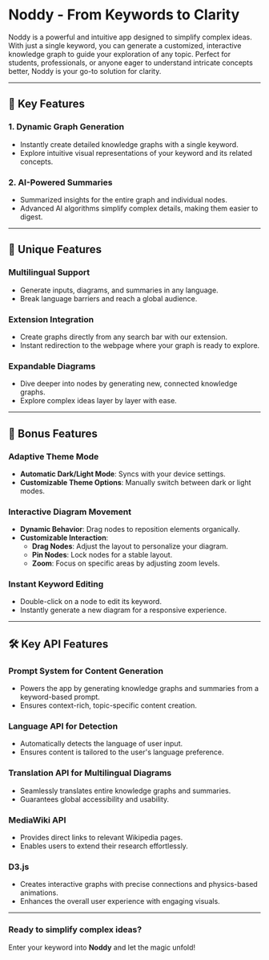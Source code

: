# Noddy - From Keywords to Clarity  

Noddy is a powerful and intuitive app designed to simplify complex ideas. With just a single keyword, you can generate a customized, interactive knowledge graph to guide your exploration of any topic. Perfect for students, professionals, or anyone eager to understand intricate concepts better, Noddy is your go-to solution for clarity.

---

## 🚀 Key Features  

### 1. Dynamic Graph Generation  
- Instantly create detailed knowledge graphs with a single keyword.  
- Explore intuitive visual representations of your keyword and its related concepts.  

### 2. AI-Powered Summaries  
- Summarized insights for the entire graph and individual nodes.  
- Advanced AI algorithms simplify complex details, making them easier to digest.  

---

## 🌟 Unique Features  

### Multilingual Support  
- Generate inputs, diagrams, and summaries in any language.  
- Break language barriers and reach a global audience.  

### Extension Integration  
- Create graphs directly from any search bar with our extension.  
- Instant redirection to the webpage where your graph is ready to explore.  

### Expandable Diagrams  
- Dive deeper into nodes by generating new, connected knowledge graphs.  
- Explore complex ideas layer by layer with ease.  

---

## 🎁 Bonus Features  

### Adaptive Theme Mode  
- **Automatic Dark/Light Mode**: Syncs with your device settings.  
- **Customizable Theme Options**: Manually switch between dark or light modes.  

### Interactive Diagram Movement  
- **Dynamic Behavior**: Drag nodes to reposition elements organically.  
- **Customizable Interaction**:  
  - **Drag Nodes**: Adjust the layout to personalize your diagram.  
  - **Pin Nodes**: Lock nodes for a stable layout.  
  - **Zoom**: Focus on specific areas by adjusting zoom levels.  

### Instant Keyword Editing  
- Double-click on a node to edit its keyword.  
- Instantly generate a new diagram for a responsive experience.  

---

## 🛠️ Key API Features  

### Prompt System for Content Generation  
- Powers the app by generating knowledge graphs and summaries from a keyword-based prompt.  
- Ensures context-rich, topic-specific content creation.  

### Language API for Detection  
- Automatically detects the language of user input.  
- Ensures content is tailored to the user's language preference.  

### Translation API for Multilingual Diagrams  
- Seamlessly translates entire knowledge graphs and summaries.  
- Guarantees global accessibility and usability.  

### MediaWiki API  
- Provides direct links to relevant Wikipedia pages.  
- Enables users to extend their research effortlessly.  

### D3.js  
- Creates interactive graphs with precise connections and physics-based animations.  
- Enhances the overall user experience with engaging visuals.  

---

### Ready to simplify complex ideas?  
Enter your keyword into **Noddy** and let the magic unfold!
